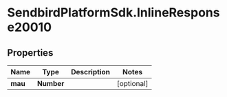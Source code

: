 # SendbirdPlatformSdk.InlineResponse20010

## Properties

Name | Type | Description | Notes
------------ | ------------- | ------------- | -------------
**mau** | **Number** |  | [optional] 


